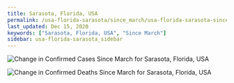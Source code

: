 ```yaml
---
title: Sarasota, Florida, USA
permalink: /usa-florida-sarasota/since_march/usa-florida-sarasota-since_march.html
last_updated: Dec 15, 2020
keywords: ["Sarasota, Florida, USA", "Since March"]
sidebar: usa-florida-sarasota_sidebar
---
```


![Change in Confirmed Cases Since March for Sarasota, Florida, USA](/covid_tracker/images/graphs/usa-florida-sarasota-delta_confirmed-since_march_graph.png)

![Change in Confirmed Deaths Since March for Sarasota, Florida, USA](/covid_tracker/images/graphs/usa-florida-sarasota-delta_deaths-since_march_graph.png)
